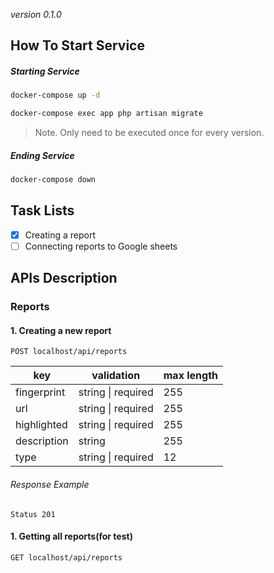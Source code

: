 *version 0.1.0*
## How To Start Service

##### Starting Service
```bash
docker-compose up -d
```
```bash
docker-compose exec app php artisan migrate
```
> Note. Only need to be executed once for every version.

##### Ending Service
```bash
docker-compose down
```

## Task Lists
- [x] Creating a report
- [ ] Connecting reports to Google sheets

## APIs Description
### Reports

#### 1. Creating a new report
```
POST localhost/api/reports
```
| key | validation | max length |
| --- | --- | --- |
| fingerprint | string \| required | 255 |
| url | string \| required | 255 |
| highlighted | string \| required | 255 |
| description | string | 255 |
| type | string \| required | 12 |
###### Response Example
```
Status 201
```
#### 1. Getting all reports(for test)

```
GET localhost/api/reports
```
